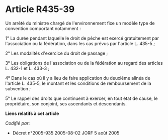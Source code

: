# Article R435-39

Un arrêté du ministre chargé de l'environnement fixe un modèle type de convention comportant notamment :

1° La durée pendant laquelle le droit de pêche est exercé gratuitement par l'association ou la fédération, dans les cas
prévus par l'article L. 435-5 ;

2° Les modalités d'exercice du droit de passage ;

3° Les obligations de l'association ou de la fédération au regard des articles L. 432-1 et L. 433-3 ;

4° Dans le cas où il y a lieu de faire application du deuxième alinéa de l'article L. 435-5, le montant et les conditions de
remboursement de la subvention ;

5° Le rappel des droits que continuent à exercer, en tout état de cause, le propriétaire, son conjoint, ses ascendants et
descendants.

**Liens relatifs à cet article**

_Codifié par_:

  - Décret n°2005-935 2005-08-02 JORF 5 août 2005
